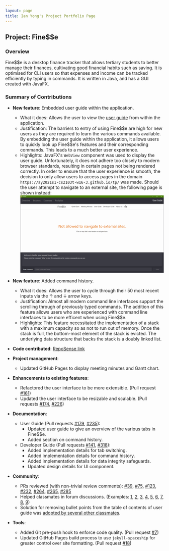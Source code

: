 ```yaml
---
layout: page
title: Ian Yong's Project Portfolio Page
---
```


## Project: Fine$$e

### Overview

Fine$$e is a desktop finance tracker that allows tertiary students to better manage their finances, cultivating good financial habits such as saving. It is optimised for CLI users so that expenses and income can be tracked efficiently by typing in commands. It is written in Java, and has a GUI created with JavaFX.

### Summary of Contributions

* **New feature**: Embedded user guide within the application.
  * What it does: Allows the user to view the [user guide](UserGuide.html) from within the application.
  * Justification: The barriers to entry of using Fine\$\$e are high for new users as they are required to learn the various commands available.
  By embedding the user guide within the application, it allows users to quickly look up Fine$$e's features and their corresponding commands.
  This leads to a much better user experience.
  * Highlights: JavaFX's `WebView` component was used to display the user guide.
  Unfortunately, it does not adhere too closely to modern browser standards, resulting in certain pages not being rendered correctly.
  In order to ensure that the user experience is smooth, the decision to only allow users to access pages in the domain `https://ay2021s1-cs2103t-w16-3.github.io/tp/` was made.
  Should the user attempt to navigate to an external site, the following page is shown instead:
    ![No external site page](../images/ppp/ianyong/NoExternalSite.png)

* **New feature**: Added command history.
  * What it does: Allows the user to cycle through their 50 most recent inputs via the ↑ and ↓ arrow keys.
  * Justification: Almost all modern command line interfaces support the scrolling through of previously typed commands.
  The addition of this feature allows users who are experienced with command line interfaces to be more efficent when using Fine$$e.
  * Highlights: This feature necessitated the implementation of a stack with a maximum capacity so as not to run out of memory.
  Once the stack is full, the bottom-most element of the stack is evicted.
  The underlying data structure that backs the stack is a doubly linked list.

* **Code contributed**: [RepoSense link](https://nus-cs2103-ay2021s1.github.io/tp-dashboard/#breakdown=true&search=&sort=groupTitle&sortWithin=title&since=2020-08-14&timeframe=commit&mergegroup=&groupSelect=groupByRepos&checkedFileTypes=docs~functional-code~test-code~other&tabOpen=true&tabType=authorship&tabAuthor=ianyong&tabRepo=AY2021S1-CS2103T-W16-3%2Ftp%5Bmaster%5D&authorshipIsMergeGroup=false&authorshipFileTypes=docs~functional-code~test-code~other)

* **Project management**:
  * Updated GitHub Pages to display meeting minutes and Gantt chart.

* **Enhancements to existing features**:
  * Refactored the user interface to be more extensible. (Pull request [#161](https://github.com/AY2021S1-CS2103T-W16-3/tp/pull/161))
  * Updated the user interface to be resizable and scalable. (Pull requests [#174](https://github.com/AY2021S1-CS2103T-W16-3/tp/pull/174), [#226](https://github.com/AY2021S1-CS2103T-W16-3/tp/pull/226))

* **Documentation**:
  * User Guide (Pull requests [#179](https://github.com/AY2021S1-CS2103T-W16-3/tp/pull/179), [#235](https://github.com/AY2021S1-CS2103T-W16-3/tp/pull/235)):
    * Updated user guide to give an overview of the various tabs in Fine$$e.
    * Added section on command history.
  * Developer Guide (Pull requests [#141](https://github.com/AY2021S1-CS2103T-W16-3/tp/pull/141), [#318](https://github.com/AY2021S1-CS2103T-W16-3/tp/pull/318)):
    * Added implementation details for tab switching.
    * Added implementation details for command history.
    * Added implementation details for data integrity safeguards.
    * Updated design details for UI component.

* **Community**:
  * PRs reviewed (with non-trivial review comments): [#39](https://github.com/AY2021S1-CS2103T-W16-3/tp/pull/39), [#75](https://github.com/AY2021S1-CS2103T-W16-3/tp/pull/75), [#123](https://github.com/AY2021S1-CS2103T-W16-3/tp/pull/123), [#232](https://github.com/AY2021S1-CS2103T-W16-3/tp/pull/232), [#264](https://github.com/AY2021S1-CS2103T-W16-3/tp/pull/264), [#265](https://github.com/AY2021S1-CS2103T-W16-3/tp/pull/265), [#285](https://github.com/AY2021S1-CS2103T-W16-3/tp/pull/285)
  * Helped classmates in forum discussions. (Examples: [1](https://github.com/nus-cs2103-AY2021S1/forum/issues/14), [2](https://github.com/nus-cs2103-AY2021S1/forum/issues/117), [3](https://github.com/nus-cs2103-AY2021S1/forum/issues/191), [4](https://github.com/nus-cs2103-AY2021S1/forum/issues/200), [5](https://github.com/nus-cs2103-AY2021S1/forum/issues/249), [6](https://github.com/nus-cs2103-AY2021S1/forum/issues/262), [7](https://github.com/nus-cs2103-AY2021S1/forum/issues/269), [8](https://github.com/nus-cs2103-AY2021S1/forum/issues/276), [9](https://github.com/nus-cs2103-AY2021S1/forum/issues/386))
  * Solution for removing bullet points from the table of contents of user guide was [adopted by several other classmates](https://github.com/nus-cs2103-AY2021S1/forum/issues/361).

* **Tools**:
  * Added Git pre-push hook to enforce code quality. (Pull request [#7](https://github.com/AY2021S1-CS2103T-W16-3/tp/pull/7))
  * Updated GitHub Pages build process to use `jekyll-spaceship` for greater control over site formatting. (Pull request [#18](https://github.com/AY2021S1-CS2103T-W16-3/tp/pull/18))
